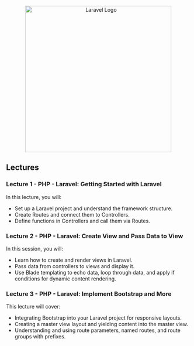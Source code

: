 <p align="center"><a href="https://edu.abidingtech.com" target="_blank"><img src="https://edu.abidingtech.com/assets/img/atcelogo.png" width="400" alt="Laravel Logo"></a></p>



## Lectures

### Lecture 1 - PHP - Laravel: Getting Started with Laravel
In this lecture, you will:
- Set up a Laravel project and understand the framework structure.
- Create Routes and connect them to Controllers.
- Define functions in Controllers and call them via Routes.

### Lecture 2 - PHP - Laravel: Create View and Pass Data to View
In this session, you will:
- Learn how to create and render views in Laravel.
- Pass data from controllers to views and display it.
- Use Blade templating to echo data, loop through data, and apply if conditions for dynamic content rendering.

### Lecture 3 - PHP - Laravel: Implement Bootstrap and More
This lecture will cover:
- Integrating Bootstrap into your Laravel project for responsive layouts.
- Creating a master view layout and yielding content into the master view.
- Understanding and using route parameters, named routes, and route groups with prefixes.
